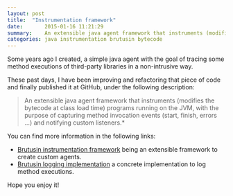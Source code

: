 ```yaml
---
layout: post
title:  "Instrumentation framework"
date:       2015-01-16 11:21:29
summary:    An extensible java agent framework that instruments (modifies the bytecode at class load time) programs running on the JVM, with the purpose of capturing method invocation events (start, finish, errors ...) and notifying custom listeners.
categories: java instrumentation brutusin bytecode
---
```


Some years ago I created, a simple java agent with the goal of tracing some method executions of third-party libraries in a non-intrusive way.

These past days, I have been improving and refactoring that piece of code and finally published it at GitHub, under the following description: 
> An extensible java agent framework that instruments (modifies the bytecode at class load time) programs running on the JVM, with the purpose of capturing method invocation events (start, finish, errors ...) and notifying custom listeners.*

You can find more information in the following links:

* [Brutusin instrumentation framework](https://github.com/brutusin/brutusin/tree/master/instrumentation) being an extensible framework to create custom agents. 
* [Brutusin logging implementation](https://github.com/brutusin/brutusin/tree/master/logging-instrumentation) a concrete implementation to log method executions.



Hope you enjoy it!